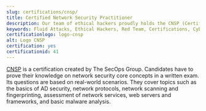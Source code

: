 ```yaml
---
slug: certifications/cnsp/
title: Certified Network Security Practitioner
description: Our team of ethical hackers proudly holds the CNSP (Certified Network Security Practitioner) certification, among many others.
keywords: Fluid Attacks, Ethical Hackers, Red Team, Certifications, Cybersecurity, Pentesters, Whitehat Hackers, CNSP
certificationlogo: logo-cnsp
alt: Logo CNSP
certification: yes
certificationid: 41
---
```


[CNSP](https://secops.group/product/certified-network-security-practitioner/)
is a certification created by The SecOps Group.
Candidates have to prove their knowledge on network security core concepts
in a written exam.
Its questions are based on real-world scenarios.
They cover topics such as the basics of AD security,
network protocols,
network scanning and fingerprinting,
assessment of network services,
web servers and frameworks,
and basic malware analysis.
